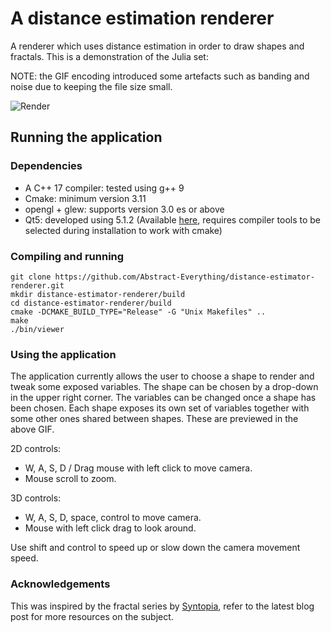 # A distance estimation renderer

A renderer which uses distance estimation in order to draw shapes and fractals. This is a demonstration of the Julia set:

NOTE: the GIF encoding introduced some artefacts such as banding and noise due to keeping the file size small.

![Render](./julia_preview.gif)

## Running the application

### Dependencies

* A C++ 17 compiler: tested using g++ 9
* Cmake: minimum version 3.11
* opengl + glew: supports version 3.0 es or above
* Qt5: developed using 5.1.2 (Available [here](https://www.qt.io/download-qt-installer?hsCtaTracking=99d9dd4f-5681-48d2-b096-470725510d34%7C074ddad0-fdef-4e53-8aa8-5e8a876d6ab4), requires compiler tools to be selected during installation to work with cmake)

### Compiling and running

```
git clone https://github.com/Abstract-Everything/distance-estimator-renderer.git
mkdir distance-estimator-renderer/build
cd distance-estimator-renderer/build
cmake -DCMAKE_BUILD_TYPE="Release" -G "Unix Makefiles" ..
make
./bin/viewer
```

### Using the application

The application currently allows the user to choose a shape to render and tweak some exposed variables.
The shape can be chosen by a drop-down in the upper right corner.
The variables can be changed once a shape has been chosen.
Each shape exposes its own set of variables together with some other ones shared between shapes.
These are previewed in the above GIF.

2D controls:
* W, A, S, D / Drag mouse with left click to move camera.
* Mouse scroll to zoom.

3D controls:
* W, A, S, D, space, control to move camera.
* Mouse with left click drag to look around.

Use shift and control to speed up or slow down the camera movement speed.

### Acknowledgements

This was inspired by the fractal series by [Syntopia](http://blog.hvidtfeldts.net/index.php/2011/06/distance-estimated-3d-fractals-part-i/), refer to the latest blog post for more resources on the subject.
